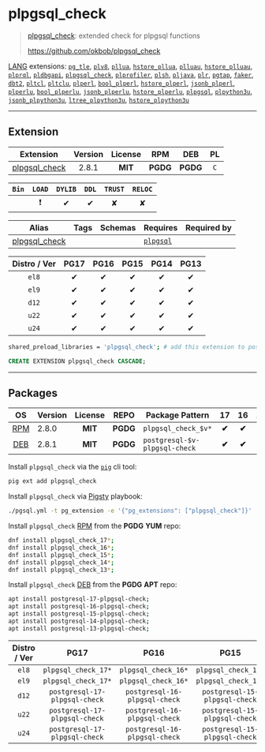 # plpgsql_check


> [plpgsql_check](https://github.com/okbob/plpgsql_check): extended check for plpgsql functions
>
> https://github.com/okbob/plpgsql_check





[LANG](/lang) extensions: [`pg_tle`](/pg_tle), [`plv8`](/plv8), [`pllua`](/pllua), [`hstore_pllua`](/hstore_pllua), [`plluau`](/plluau), [`hstore_plluau`](/hstore_plluau), [`plprql`](/plprql), [`pldbgapi`](/pldbgapi), [`plpgsql_check`](/plpgsql_check), [`plprofiler`](/plprofiler), [`plsh`](/plsh), [`pljava`](/pljava), [`plr`](/plr), [`pgtap`](/pgtap), [`faker`](/faker), [`dbt2`](/dbt2), [`pltcl`](/pltcl), [`pltclu`](/pltclu), [`plperl`](/plperl), [`bool_plperl`](/bool_plperl), [`hstore_plperl`](/hstore_plperl), [`jsonb_plperl`](/jsonb_plperl), [`plperlu`](/plperlu), [`bool_plperlu`](/bool_plperlu), [`jsonb_plperlu`](/jsonb_plperlu), [`hstore_plperlu`](/hstore_plperlu), [`plpgsql`](/plpgsql), [`plpython3u`](/plpython3u), [`jsonb_plpython3u`](/jsonb_plpython3u), [`ltree_plpython3u`](/ltree_plpython3u), [`hstore_plpython3u`](/hstore_plpython3u)


-------
## Extension


| Extension | Version | License | RPM | DEB | PL |
|-----------|:-------:|:-------:|:---:|:---:|:--:|
| [plpgsql_check](https://github.com/okbob/plpgsql_check) | 2.8.1 | **<span class="tcblue">MIT</span>** | **<span class="tccyan">PGDG</span>** | **<span class="tccyan">PGDG</span>** | `C` |



| `Bin` | `LOAD` | `DYLIB` | `DDL` | `TRUST` | `RELOC` |
|:-----:|:------:|:-------:|:-----:|:-------:|:-------:|
|  | <span class="tcred">❗</span> | <span class="tcblue">✔</span> | <span class="tcblue">✔</span> | <span class="tcwarn">✘</span> | <span class="tcwarn">✘</span> |



| Alias | Tags | Schemas | Requires | Required by |
|-------|------|---------|----------|-------------|
| [plpgsql_check](/plpgsql_check) |  |  | [`plpgsql`](plpgsql) |  |



| Distro / Ver | PG17 | PG16 | PG15 | PG14 | PG13 |
|:------------:|:----:|:----:|:----:|:----:|:----:|
| `el8` | <span class="tcblue">✔</span> | <span class="tcblue">✔</span> | <span class="tcblue">✔</span> | <span class="tcblue">✔</span> | <span class="tcblue">✔</span> |
| `el9` | <span class="tcblue">✔</span> | <span class="tcblue">✔</span> | <span class="tcblue">✔</span> | <span class="tcblue">✔</span> | <span class="tcblue">✔</span> |
| `d12` | <span class="tcblue">✔</span> | <span class="tcblue">✔</span> | <span class="tcblue">✔</span> | <span class="tcblue">✔</span> | <span class="tcblue">✔</span> |
| `u22` | <span class="tcblue">✔</span> | <span class="tcblue">✔</span> | <span class="tcblue">✔</span> | <span class="tcblue">✔</span> | <span class="tcblue">✔</span> |
| `u24` | <span class="tcblue">✔</span> | <span class="tcblue">✔</span> | <span class="tcblue">✔</span> | <span class="tcblue">✔</span> | <span class="tcblue">✔</span> |



```bash
shared_preload_libraries = 'plpgsql_check'; # add this extension to postgresql.conf
```



```sql
CREATE EXTENSION plpgsql_check CASCADE;
```

-----------


## Packages


| OS | Version | License | REPO | Package Pattern | 17 | 16 | 15 | 14 | 13 | Dependency |
|:--:|---------|:-------:|:----:|-----------------|:--:|:--:|:--:|:--:|:--:|------------|
| [RPM](/rpm) | 2.8.0 | **<span class="tcblue">MIT</span>** | **<span class="tccyan">PGDG</span>** | `plpgsql_check_$v*` | **<span class="tccyan">✔</span>** | **<span class="tccyan">✔</span>** | **<span class="tccyan">✔</span>** | **<span class="tccyan">✔</span>** | **<span class="tccyan">✔</span>** |  |
| [DEB](/deb) | 2.8.1 | **<span class="tcblue">MIT</span>** | **<span class="tccyan">PGDG</span>** | `postgresql-$v-plpgsql-check` | **<span class="tccyan">✔</span>** | **<span class="tccyan">✔</span>** | **<span class="tccyan">✔</span>** | **<span class="tccyan">✔</span>** | **<span class="tccyan">✔</span>** |  |



Install `plpgsql_check` via the [`pig`](https://github.com/pgsty/pig) cli tool:

```bash
pig ext add plpgsql_check
```


Install `plpgsql_check` via [Pigsty](https://pigsty.io/docs/pgext/usage/install/) playbook:

```bash
./pgsql.yml -t pg_extension -e '{"pg_extensions": ["plpgsql_check"]}'
```


Install `plpgsql_check` [RPM](/rpm) from the **<span class="tccyan">PGDG</span>** **YUM** repo:

```bash
dnf install plpgsql_check_17*;
dnf install plpgsql_check_16*;
dnf install plpgsql_check_15*;
dnf install plpgsql_check_14*;
dnf install plpgsql_check_13*;
```


Install `plpgsql_check` [DEB](/deb) from the **<span class="tccyan">PGDG</span>** **APT** repo:

```bash
apt install postgresql-17-plpgsql-check;
apt install postgresql-16-plpgsql-check;
apt install postgresql-15-plpgsql-check;
apt install postgresql-14-plpgsql-check;
apt install postgresql-13-plpgsql-check;
```




| Distro / Ver | PG17 | PG16 | PG15 | PG14 | PG13 |
|:------------:|:----:|:----:|:----:|:----:|:----:|
| `el8` | `plpgsql_check_17*` | `plpgsql_check_16*` | `plpgsql_check_15*` | `plpgsql_check_14*` | `plpgsql_check_13*` |
| `el9` | `plpgsql_check_17*` | `plpgsql_check_16*` | `plpgsql_check_15*` | `plpgsql_check_14*` | `plpgsql_check_13*` |
| `d12` | `postgresql-17-plpgsql-check` | `postgresql-16-plpgsql-check` | `postgresql-15-plpgsql-check` | `postgresql-14-plpgsql-check` | `postgresql-13-plpgsql-check` |
| `u22` | `postgresql-17-plpgsql-check` | `postgresql-16-plpgsql-check` | `postgresql-15-plpgsql-check` | `postgresql-14-plpgsql-check` | `postgresql-13-plpgsql-check` |
| `u24` | `postgresql-17-plpgsql-check` | `postgresql-16-plpgsql-check` | `postgresql-15-plpgsql-check` | `postgresql-14-plpgsql-check` | `postgresql-13-plpgsql-check` |





